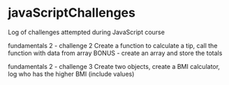 # javaScriptChallenges
Log of challenges attempted during JavaScript course

fundamentals 2 - challenge 2
Create a function to calculate a tip, call the function with data from array
BONUS - create an array and store the totals

fundamentals 2 - challenge 3
Create two objects, create a BMI calculator, log who has the higher BMI (include values)
